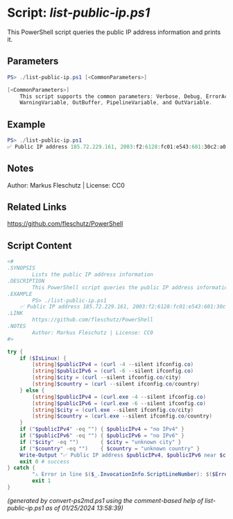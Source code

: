 Script: *list-public-ip.ps1*
========================

This PowerShell script queries the public IP address information and prints it.

Parameters
----------
```powershell
PS> ./list-public-ip.ps1 [<CommonParameters>]

[<CommonParameters>]
    This script supports the common parameters: Verbose, Debug, ErrorAction, ErrorVariable, WarningAction, 
    WarningVariable, OutBuffer, PipelineVariable, and OutVariable.
```

Example
-------
```powershell
PS> ./list-public-ip.ps1
✅ Public IP address 185.72.229.161, 2003:f2:6128:fc01:e543:601:30c2:a028 near Munich, Germany

```

Notes
-----
Author: Markus Fleschutz | License: CC0

Related Links
-------------
https://github.com/fleschutz/PowerShell

Script Content
--------------
```powershell
<#
.SYNOPSIS
        Lists the public IP address information
.DESCRIPTION
        This PowerShell script queries the public IP address information and prints it.
.EXAMPLE
        PS> ./list-public-ip.ps1
	✅ Public IP address 185.72.229.161, 2003:f2:6128:fc01:e543:601:30c2:a028 near Munich, Germany
.LINK
        https://github.com/fleschutz/PowerShell
.NOTES
        Author: Markus Fleschutz | License: CC0
#>

try {
	if ($IsLinux) {
		[string]$publicIPv4 = (curl -4 --silent ifconfig.co)
		[string]$publicIPv6 = (curl -6 --silent ifconfig.co)
		[string]$city = (curl --silent ifconfig.co/city)
		[string]$country = (curl --silent ifconfig.co/country)
	} else {
		[string]$publicIPv4 = (curl.exe -4 --silent ifconfig.co)
		[string]$publicIPv6 = (curl.exe -6 --silent ifconfig.co)
		[string]$city = (curl.exe --silent ifconfig.co/city)
		[string]$country = (curl.exe --silent ifconfig.co/country)
	}
	if ("$publicIPv4" -eq "") { $publicIPv4 = "no IPv4" }
	if ("$publicIPv6" -eq "") { $publicIPv6 = "no IPv6" }
	if ("$city" -eq "")       { $city = "unknown city" }
	if ("$country" -eq "")    { $country = "unknown country" }
	Write-Output "✅ Public IP address $publicIPv4, $publicIPv6 near $city, $country"                                                 ; if ($country -eq "Russia") { Write-Host -foregroundColor red "DON'T TRUST PUTIN !!! FLEE NOW OR DIE AS SOLDIER IN UKRAINE !!!" }
	exit 0 # success
} catch {
        "⚠️ Error in line $($_.InvocationInfo.ScriptLineNumber): $($Error[0])"
        exit 1
}
```

*(generated by convert-ps2md.ps1 using the comment-based help of list-public-ip.ps1 as of 01/25/2024 13:58:39)*
